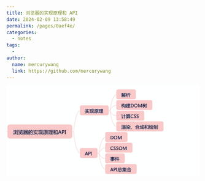 ```yaml
---
title: 浏览器的实现原理和 API
date: 2024-02-09 13:58:49
permalink: /pages/0aef4e/
categories:
  - notes
tags:
  -
author:
  name: mercurywang
  link: https://github.com/mercurywang
---
```


![](../images/browser.jpg)
